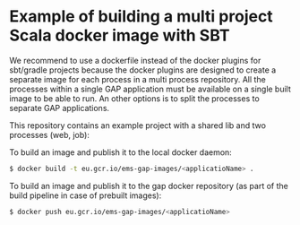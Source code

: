 # Example of building a multi project Scala docker image with SBT

We recommend to use a dockerfile instead of the docker plugins for sbt/gradle projects because the docker plugins are designed to create a separate image for each process in a multi process repository. All the processes within a single GAP application must be available on a single built image to be able to run. An other options is to split the processes to separate GAP applications.

This repository contains an example project with a shared lib and two processes (web, job):


To build an image and publish it to the local docker daemon:

```sh
$ docker build -t eu.gcr.io/ems-gap-images/<applicatioName> .
```

To build an image and publish it to the gap docker repository (as part of the build pipeline in case of prebuilt images):

```sh
$ docker push eu.gcr.io/ems-gap-images/<applicatioName>

```
